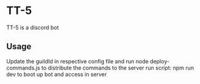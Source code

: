 # TT-5
TT-5 is a discord bot

## Usage
Update the guildId in respective config file and run node deploy-commands.js to distribute the commands to the server
run script: npm run dev to boot up bot and access in server